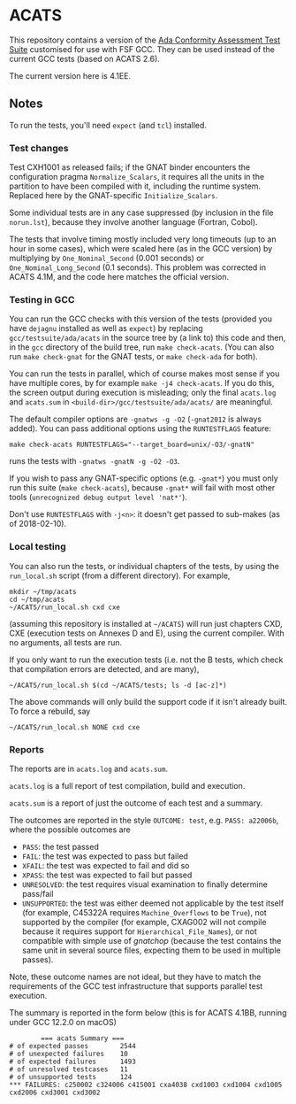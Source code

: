 # ACATS #

This repository contains a version of the [Ada Conformity Assessment Test Suite][Ada-Auth] customised for use with FSF GCC. They can be used instead of the current GCC tests (based on ACATS 2.6).

The current version here is 4.1EE.

## Notes ##

To run the tests, you'll need `expect` (and `tcl`) installed.

### Test changes ###

Test CXH1001 as released fails; if the GNAT binder encounters the configuration pragma `Normalize_Scalars`, it requires all the units in the partition to have been compiled with it, including the runtime system. Replaced here by the GNAT-specific `Initialize_Scalars`.

Some individual tests are in any case suppressed (by inclusion in the file `norun.lst`), because they involve another language (Fortran, Cobol).

The tests that involve timing mostly included very long timeouts (up to an hour in some cases), which were scaled here (as in the GCC version) by multiplying by `One_Nominal_Second` (0.001 seconds) or `One_Nominal_Long_Second` (0.1 seconds). This problem was corrected in ACATS 4.1M, and the code here matches the official version.

### Testing in GCC ###

You can run the GCC checks with this version of the tests (provided you have `dejagnu` installed as well as `expect`) by replacing `gcc/testsuite/ada/acats` in the source tree by (a link to) this code and then, in the `gcc` directory of the build tree, run `make check-acats`. (You can also run `make check-gnat` for the GNAT tests, or `make check-ada` for both).

You can run the tests in parallel, which of course makes most sense if you have multiple cores, by for example `make -j4 check-acats`. If you do this, the screen output during execution is misleading; only the final `acats.log` and `acats.sum` in `<build-dir>/gcc/testsuite/ada/acats/` are meaningful.

The default compiler options are `-gnatws -g -O2` (`-gnat2012` is always added). You can pass additional options using the `RUNTESTFLAGS` feature:

    make check-acats RUNTESTFLAGS="--target_board=unix/-O3/-gnatN"

runs the tests with `-gnatws -gnatN -g -O2 -O3`.

If you wish to pass any GNAT-specific options (e.g. `-gnat*`) you must only run this suite (`make check-acats`), because `-gnat*` will fail with most other tools (`unrecognized debug output level 'nat*'`).

Don't use `RUNTESTFLAGS` with `-j<n>`: it doesn't get passed to sub-makes (as of 2018-02-10).

### Local testing ###

You can also run the tests, or individual chapters of the tests, by using the `run_local.sh` script (from a different directory). For example,

    mkdir ~/tmp/acats
    cd ~/tmp/acats
    ~/ACATS/run_local.sh cxd cxe

(assuming this repository is installed at `~/ACATS`) will run just chapters CXD, CXE (execution tests on Annexes D and E), using the current compiler. With no arguments, all tests are run.

If you only want to run the execution tests (i.e. not the B tests, which check that compilation errors are detected, and are many),

    ~/ACATS/run_local.sh $(cd ~/ACATS/tests; ls -d [ac-z]*)

The above commands will only build the support code if it isn't already built. To force a rebuild, say

    ~/ACATS/run_local.sh NONE cxd cxe

### Reports ###

The reports are in `acats.log` and `acats.sum`.

`acats.log` is a full report of test compilation, build and execution.

`acats.sum` is a report of just the outcome of each test and a summary.

The outcomes are reported in the style `OUTCOME: test`, e.g. `PASS: a22006b`, where the possible outcomes are

  * `PASS`: the test passed
  * `FAIL`: the test was expected to pass but failed
  * `XFAIL`: the test was expected to fail and did so
  * `XPASS`: the test was expected to fail but passed
  * `UNRESOLVED`: the test requires visual examination to finally determine pass/fail
  * `UNSUPPORTED`: the test was either deemed not applicable by the test itself (for example, C45322A requires `Machine_Overflows` to be `True`), not supported by the compiler (for example, CXAG002 will not compile because it requires support for `Hierarchical_File_Names`), or not compatible with simple use of _gnatchop_ (because the test contains the same unit in several source files, expecting them to be used in multiple passes).

Note, these outcome names are not ideal, but they have to match the requirements of the GCC test infrastructure that supports parallel test execution.

The summary is reported in the form below (this is for ACATS 4.1BB, running under GCC 12.2.0 on macOS)

``` none
        === acats Summary ===
# of expected passes		2544
# of unexpected failures	10
# of expected failures		1493
# of unresolved testcases	11
# of unsupported tests		124
*** FAILURES: c250002 c324006 c415001 cxa4038 cxd1003 cxd1004 cxd1005 cxd2006 cxd3001 cxd3002
```
[Ada-Auth]: http://www.ada-auth.org/acats.html
